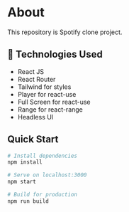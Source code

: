 <h1>About</h1>

<p>This repository is Spotify clone project.<p>

## 🧰 Technologies Used

- React JS
- React Router
- Tailwind for styles
- Player for react-use
- Full Screen for react-use
- Range for react-range
- Headless UI

## Quick Start

```bash
# Install dependencies
npm install

# Serve on localhost:3000
npm start

# Build for production
npm run build
```
